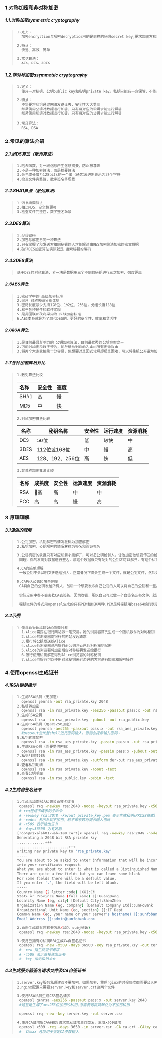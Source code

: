 ### 1.对称加密和非对称加密

##### 1.1.对称加密symmetric cryptography

>```sh
>1.定义：
>	加密encryption与解密decryption用的是同样的秘钥secret key,要求加密方和解密方提前知道秘钥
>```
>
>```sh
>2.特点：
>	快速、高效、简单
>```
>
>```sh
>3.常见算法：
>	AES、DES、3DES
>```

##### 1.2.非对称加密asymmetric cryptography

>```sh
>1.定义：
>	使用一对秘钥，公钥public key和私钥private key。私钥只能有一方保管，不能外泄，公钥可以发给任何请求他的人
>```
>
>```sh
>2.特点：
>	不需要将私钥通过网络发送出去，安全性大大提高
>	如果使用公钥对数据进行加密，只有用对应的私钥才能进行解密
>	如果使用私钥对数据进行加密，只有用对应的公钥才能进行解密
>```
>
>```SH
>3.常见算法：
>	RSA、DSA
>```

### 2.常见的算法介绍

##### 2.1.MD5算法（散列算法）

>```sh
>1.哈希函数，对一段信息产生信息摘要，防止被篡改
>2.不是一种加密算法，而是摘要算法
>3.会生成长度为128bits的一个串（通常16进制表示为32个字符）
>4.检查文件完整性，数字签名等场景
>```

##### 2.2.SHA1算法（散列算法）

>```sh
>1.消息摘要算法
>2.相比MD5，安全性更强
>3.检查文件完整性，数字签名场景
>```

##### 2.3.DES算法

>```sh
>1.分组密码
>2.加密与解密用同一种算法
>3.只有掌握了和发送方相同秘钥的人才能解读由DES加密算法加密的密文数据
>4.破译DES加密算法实际就是 搜索秘钥的编码
>```

##### 2.4.3DES算法

>```sh
>基于DES的对称算法，对一块是数据用三个不同的秘钥进行三次加密，强度更高
>```

##### 2.5AES算法

>```sh
>1.密码学中的 高级加密标准
>2.采用 对称密码分组体制
>3.密码长度最少支持128位、192位、256位，分组长度128位
>4.易于各种硬件和软件实现
>5.是美国联邦政府采用的 区块加密标准
>6.AES本身就是为了取代DES的，更好的安全性、效率和灵活性
>```

##### 2.6RSA算法

>```sh
>1.是目前最具影响力的 公钥加密算法，目前最优秀的公钥方案之一
>2.可同时加密和数字签名，能够抵抗到目前为止的所有密码攻击
>3.将两个大素数相乘十分容易，但想要对其因式分解却极其困难，可以将乘机公开最为加密秘钥
>
>```

##### 2.7各种加密算法对比

>```sh
>1.散列算法比较
>```
>
>| 名称 | 安全性 | 速度 |
>| :--- | :----- | :--- |
>| SHA1 | 高     | 慢   |
>| MD5  | 中     | 快   |
>
>```SH
>2.对称加密算法比较
>```
>
>| 名称 | 秘钥名称        | 安全性 | 运行速度 | 资源消耗 |
>| ---- | --------------- | ------ | -------- | -------- |
>| DES  | 56位            | 低     | 较快     | 中       |
>| 3DES | 112位或168位    | 中     | 慢       | 高       |
>| AES  | 128、192、256位 | 高     | 快       | 低       |
>
>```sh
>3.非对称加密算法比较
>```
>
>| 名称 | 成熟度 | 安全性 | 运算速度 | 资源消耗 |
>| ---- | ------ | ------ | -------- | -------- |
>| RSA  | 高     | 高     | 中       | 中       |
>| ECC  | 高     | 高     | 慢       | 高       |

### 3.原理理解

##### 3.1通俗的理解

>```sh
>1.公钥加密，私钥解密的情况被称为加密解密
>2.私钥加密，公钥解密的情况被称为签名和验证签名
>```
>
>```sh
>3.公钥机密的数据只有对应私钥才能解开，可以把公钥给别人，让他加密他想要传送的给你的数据，数据只有到了有私钥   的你这里才能被解开陈该数据，其他人就是得到了，也看不懂内容
>  同理，你的私钥对数据进行签名，那这个数据就只有配对的公钥才可以解开，有这个私钥的只有你，所以配对的公钥解   开了数据，就说明这个数据是你发的，公钥加密和验证签名的目的
>```
>
>```sh
>4.CA的简单理解
>  一般公钥不会以明文传送给别人，正常情况下都会生成一个文件，就是公钥文件，然后这个文件可以交给其他人用于加   密，但是传输公钥文件过程中如果有人将公钥换成了自己的公钥，得到公钥的一方加密数据，他就可以用他的私钥解开   数据，为了解决这个问题，需要一个公正方来做这个事，任何人都可以找他来确认公钥是谁发的，这就是CA
>```
>
>```sh
>5.CA确认公钥的简单原理
>  CA将自己的公钥发给所有人，然后一个想要发布自己公钥的人可以将自己的公钥和一些身份信息发给CA，CA用自己的   秘钥进行加密，也可以成为签名，然后这个包含了你公钥和身份信息的文件就可以称为证书文件了.得到公钥文件的     人，通过CA公钥解密了文件，看到里面的信息就知道是不是哪个你需要用来加密的公钥了
>  
>  实际应用中都不会去找CA去签名，因为收钱，所以自己可以做一个自签名证书文件，就是自己生成一对秘钥，然后再   用自己生成的另一对秘钥对这对秘钥签名，这个只用于真正需要签名证书的人，普通的加密解密数据，直接用公钥私钥   来做就好了
>  
>  秘钥文件的格式用openssl生成的只有PEM和DER两种.PEM是将秘钥用base64编码表示出来的，直接打开可以看到一串   英文字母，DER格式是二进制的秘钥文件，直接打开，你可以看到...什么也看不懂.x509是通用的证书文件格式 定     义，pkcs的一系列标准是指定的存放秘钥的文件标准，你只要知道PEM、DER、X509、PKCS这几种可以互相转化即可
>```

##### 3.2示例

>```sh
>1.使用非对称秘钥对的简要过程
>	1.Alice需要在银行网站做一笔交易，她的浏览器首先生成一个随机数作为对称秘钥
>	2.Alice的浏览器向银行的网站发起请求
>	3.银行将公钥发送给Alice
>	4.Alice的浏览器使用银行的公钥将自己的对称秘钥加密
>	5.Alice的浏览器将加密后的对称秘钥发送给银行
>	6.银行使用私钥解密得到Alice浏览器的对称秘钥
>	7.Alice与银行可以使用对称秘钥来对沟通的内容进行加密和解密操作
>```

### 4.使用openssl生成证书

##### 4.1RSA秘钥操作

>```sh
>1.生成RSA私钥（无加密）
>	openssl genrsa -out rsa_private.key 2048
>2.私钥转加密
>	openssl rsa -in rsa_private.key -aes256 -passout pass:x -out rsa_aes_private.key
>3.生成RSA公钥
>	openssl rsa -in rsa_private.key -pubout -out rsa_public.key
>4.生成RSA私钥（用aes256加密）
> 	openssl genrsa -aes256 -passout pass:x -out rsa_aes_private.key 2048
> 	#passout会代替shell进行密码输入，否则会提示输入密码：
>5.私钥转非加密
>	openssl rsa -in rsa_aes_private.key -passin pass:x -out rsa_private.key
>6.生成RSA公钥（需要提供密码）
>	openssl rsa -in rsa_aes_private.key -passin pass:x -pubout -out rsa_aes_public.key
>7.私钥PEM转DER
>	openssl rsa -in rsa_private.key -outform der-out rsa_aes_private.der
>8.查看私钥明细
>	openssl rsa -in rsa_private.key -noout -text
>9.查看公钥明细
>	openssl rsa -in rsa_public.key -pubin -text
>```

##### 4.2生成自签名证书

>```sh
>1.生成未加密RSA私钥和自签名证书
>  openssl req -newkey rsa:2048 -nodes -keyout rsa_private.key -x509 -days 36500 -out cert.crt
>  # req是证书请求的子命令
>  # -newkey rsa:2048 -keyout private_key.pem 表示生成私钥(PKCS8格式)
>  # -nodes 表示私钥不加密，若不带参数将提示输入密码
>  # -x509 表示输出证书
>  # -days36500 为有效期
>[root@szxelab01-web-100 cert]# openssl req -newkey rsa:2048 -nodes -keyout rsa_private.key -x509 -days 36500 -out cert.crt
>Generating a 2048 bit RSA private key
>.............+++
>........................+++
>writing new private key to 'rsa_private.key'
>-----
>You are about to be asked to enter information that will be incorporated
>into your certificate request.
>What you are about to enter is what is called a Distinguished Name or a DN.
>There are quite a few fields but you can leave some blank
>For some fields there will be a default value,
>If you enter '.', the field will be left blank.
>-----
>Country Name (2 letter code) [XX]:CN
>State or Province Name (full name) []:GuangDong
>Locality Name (eg, city) [Default City]:ShenZhen
>Organization Name (eg, company) [Default Company Ltd]:SunFoBank
>Organizational Unit Name (eg, section) []:IT Dept
>Common Name (eg, your name or your server's hostname) []:sunfobank.com
>Email Address []:admin@sunfobank.com
>```
>
>```sh
>2.自动生成证书拥有者信息(加入-subj参数)
>  openssl req -newkey rsa:2048 -nodes -keyout rsa_private.key -x509 -days 36500 -out cert.crt -subj "/C=CN/ST=GuangDong/L=ShenZhen/O=SunFoBank/OU=IT Dept/CN=sunfobank.com/emailAddress=admin@sunfobank.com"
>```
>
>```sh
>3.使用已拥有的私钥RSA生成CA自签名证书
>  openssl req -new -x509 -days 36500 -key rsa_private.key -out cert.crt
>  # -new 指生成证书请求
>  # -x509 表示直接输出证书
>  # -key 指定私钥文件
>```

##### 4.3生成服务器签名请求文件及CA自签证书

>```sh
>1.server.key服务私钥建议不要加密，如果加密，重启nginx的时候每次都需要出入密码才可以启动nginx，影响效率
>2.nginx配置只需要server.key和server.crt这两个文件
>```
>
>```sh
>3.使用RSA私钥生成CSR签名请求
>  openssl genrsa -aes256 -passout pass:x -out server.key 2048 
>  #这里是生成了aes256位加密的私钥,有需要可将其转化为不加密私钥
>  
>  openssl req -new -key server.key -out server.csr
>```
>
>```sh
>4.使用CA证书及CA秘钥对请求签发证书进行签发，生成x509证书
>  openssl x509 -req -days 3650 -in server.csr -CA ca.crt -CAkey ca.key -passin pass:111111     -CAcreateserial -out server.crt
>  #  CAxxx 选项用于指定CA参数输入
>```





























#####  